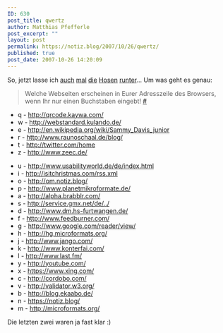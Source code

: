 ```yaml
---
ID: 630
post_title: qwertz
author: Matthias Pfefferle
post_excerpt: ""
layout: post
permalink: https://notiz.blog/2007/10/26/qwertz/
published: true
post_date: 2007-10-26 14:20:09
---
```

<!-- wp:paragraph -->
<p>So, jetzt lasse ich <a href="http://www.fragr.de/blog/199/qwertz-die-buchstaben-der-wahrheit/">auch</a> <a href="http://www.blog.cbgreenwood.de/2007/10/25/qwertz-die-adressleiste.html">mal</a> <a href="http://tautoko.info/2007/10/24/mein-browser-abc/">die</a> <a href="http://blog.paulinepauline.de/?p=479">Hosen</a> <a href="http://www.numblog.de/archives/477-Meine-Firefox-Adresszeile.html">runter</a>... Um was geht es genau:</p>
<!-- /wp:paragraph -->

<!-- wp:quote -->
<blockquote class="wp-block-quote">
	<p>Welche Webseiten erscheinen in Eurer Adresszeile des Browsers, wenn Ihr nur einen Buchstaben eingebt! <a href="http://www.webzweipunktnull.de/sag-mir-was-in-deiner-adressleiste-steht-und-ich-sag-dir-wer-du-bist/">#</a></p>
</blockquote>
<!-- /wp:quote -->

<!-- wp:list -->
<ul>
	<li>q - <a href="http://qrcode.kaywa.com/">http://qrcode.kaywa.com/</a></li>
	<li>w - <a href="http://webstandard.kulando.de/">http://webstandard.kulando.de/</a></li>
	<li>e - <a href="http://en.wikipedia.org/wiki/Sammy_Davis_junior">http://en.wikipedia.org/wiki/Sammy_Davis_junior</a></li>
	<li>r - <a href="http://www.raunoschaal.de/blog/">http://www.raunoschaal.de/blog/</a></li>
	<li>t - <a href="http://twitter.com/home">http://twitter.com/home</a></li>
	<li>z - <a href="http://www.zeec.de/">http://www.zeec.de/</a></li>
</ul>
<!-- /wp:list -->

<!-- wp:more -->
<!--more-->
<!-- /wp:more -->

<!-- wp:list -->
<ul>
	<li>u - <a href="http://www.usabilityworld.de/de/index.html">http://www.usabilityworld.de/de/index.html</a></li>
	<li>i - <a href="http://isitchristmas.com/rss.xml">http://isitchristmas.com/rss.xml</a></li>
	<li>o - <a href="http://om.notiz.blog/">http://om.notiz.blog/</a></li>
	<li>p - <a href="http://www.planetmikroformate.de/">http://www.planetmikroformate.de/</a></li>
	<li>a - <a href="http://alpha.brabblr.com/">http://alpha.brabblr.com/</a></li>
	<li>s - <a href="http://service.gmx.net">http://service.gmx.net/de/../</a></li>
	<li>d - <a href="http://www.dm.hs-furtwangen.de/">http://www.dm.hs-furtwangen.de/</a></li>
	<li>f - <a href="http://www.feedburner.com/">http://www.feedburner.com/</a></li>
	<li>g - <a href="http://www.google.com/reader/view/">http://www.google.com/reader/view/</a></li>
	<li>h - <a href="http://hg.microformats.org/">http://hg.microformats.org/</a></li>
	<li>j - <a href="http://www.jango.com/">http://www.jango.com/</a></li>
	<li>k - <a href="http://www.konterfai.com/">http://www.konterfai.com/</a></li>
	<li>l - <a href="http://www.last.fm/">http://www.last.fm/</a></li>
	<li>y - <a href="http://youtube.com/">http://youtube.com/</a></li>
	<li>x - <a href="https://www.xing.com/">https://www.xing.com/</a></li>
	<li>c - <a href="http://cordobo.com/">http://cordobo.com/</a></li>
	<li>v - <a href="http://validator.w3.org/">http://validator.w3.org/</a></li>
	<li>b - <a href="http://blog.ekaabo.de/">http://blog.ekaabo.de/</a></li>
	<li>n - <a href="https://notiz.blog/">https://notiz.blog/</a></li>
	<li>m - <a href="http://microformats.org/">http://microformats.org/</a></li>
</ul>
<!-- /wp:list -->

<!-- wp:paragraph -->
<p>Die letzten zwei waren ja fast klar :)</p>
<!-- /wp:paragraph -->